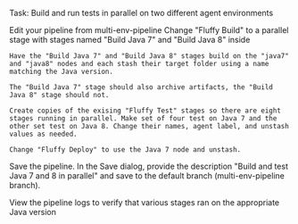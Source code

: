Task: Build and run tests in parallel on two different agent
environments

Edit your pipeline from multi-env-pipeline
	Change "Fluffy Build" to a parallel stage with stages named "Build Java 7" and "Build Java 8" inside
	
	Have the "Build Java 7" and "Build Java 8" stages build on the "java7" and "java8" nodes and each stash their target folder using a name matching the Java version.
	
	The "Build Java 7" stage should also archive artifacts, the "Build Java 8" stage should not.

	Create copies of the exising "Fluffy Test" stages so there are eight stages running in parallel. Make set of four test on Java 7 and the other set test on Java 8. Change their names, agent label, and unstash values as needed.

	Change "Fluffy Deploy" to use the Java 7 node and unstash.

Save the pipeline. In the Save dialog, provide the description "Build and test Java 7 and 8 in parallel" and save to the default
branch (multi-env-pipeline branch).

View the pipeline logs to verify that various stages ran on the appropriate Java version